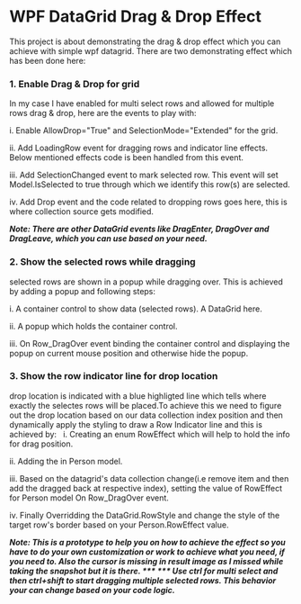 # WPF DataGrid Drag & Drop Effect

This project is about demonstrating the drag & drop effect which you can achieve with simple wpf datagrid. There are two demonstrating effect which has been done here:
### 1. Enable Drag & Drop for grid
In my case I have enabled for multi select rows and allowed for multiple rows drag & drop, here are the events to play with:

i. Enable AllowDrop="True" and SelectionMode="Extended" for the grid.

ii. Add LoadingRow event for dragging rows and indicator line effects. Below mentioned effects code is been handled from this event.

iii. Add SelectionChanged event to mark selected row. This event will set Model.IsSelected to true through which we identify this row(s) are selected.

iv. Add Drop event and the code related to dropping rows goes here, this is where collection source gets modified.

***Note: There are other DataGrid events like DragEnter, DragOver and DragLeave, which you can use based on your need.***

### 2. Show the selected rows while dragging

selected rows are shown in a popup while dragging over. This is achieved by adding a popup and following steps:

i. A container control to show data (selected rows). A DataGrid here.

ii. A popup which holds the container control.

iii. On Row_DragOver event binding the container control and displaying the popup on current mouse position and otherwise hide the popup.

### 3. Show the row indicator line for drop location
drop location is indicated with a blue highligted line which tells where exactly the selectes rows will be placed.To achieve this we need to figure out the drop location based on our data collection index position and then dynamically apply the styling to draw a Row Indicator line and this is achieved by:
 
 i. Creating an enum RowEffect which will help to hold the info for drag position.
 
 ii. Adding the in Person model.
 
 iii. Based on the datagrid's data collection change(i.e remove item and then add the dragged back at respective index), setting the value of RowEffect for Person model On Row_DragOver event.
 
 iv. Finally Overridding the DataGrid.RowStyle and change the style of the target row's border based on your Person.RowEffect value.

***Note: This is a prototype to help you on how to achieve the effect so you have to do your own customization or work to achieve what you need, if you need to. Also the cursor is missing in result image as I missed while taking the snapshot but it is there. ***
*** Use ctrl for multi select and then ctrl+shift to start dragging multiple selected rows. This behavior your can change based on your code logic.***

